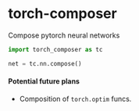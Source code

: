 # torch-composer
Compose pytorch neural networks

```python
import torch_composer as tc

net = tc.nn.compose()
```

#### Potential future plans

- Composition of `torch.optim` funcs.